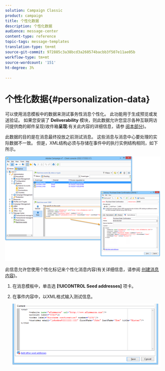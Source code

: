 ```yaml
---
solution: Campaign Classic
product: campaign
title: 个性化数据
description: 个性化数据
audience: message-center
content-type: reference
topic-tags: message-templates
translation-type: tm+mt
source-git-commit: 972885c3a38bcd3a260574bacbb3f507e11ae05b
workflow-type: tm+mt
source-wordcount: '151'
ht-degree: 3%

---
```



# 个性化数据{#personalization-data}

可以使用消息模板中的数据来测试事务性消息个性化。 此功能用于生成预览或发送验证。 如果您安装了 **Deliverability** 模块，则此数据允许您显示各种互联网访问提供商的邮件呈现(收件箱&#x200B;**呈现**:有关此内容的详细信息，请参 [阅本部分](../../delivery/using/inbox-rendering.md))。

此数据的目的是在消息最终投放之前测试消息。 这些消息与消息中心要处理的实际数据不一致。 但是，XML结构必须与存储在事件中的执行实例结构相同，如下所示。

![](assets/messagecenter_create_custo_006.png)

此信息允许您使用个性化标记来个性化消息内容(有关详细信息，请参阅 [创建消息内容](../../message-center/using/creating-message-content.md))。

1. 在消息模板中，单击选 **[!UICONTROL Seed addresses]** 项卡。
1. 在事件内容中，以XML格式输入测试信息。

   ![](assets/messagecenter_create_custo_001.png)
